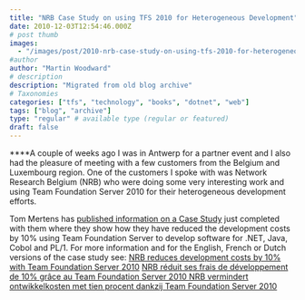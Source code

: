 ```yaml
---
title: "NRB Case Study on using TFS 2010 for Heterogeneous Development"
date: 2010-12-03T12:54:46.000Z
# post thumb
images:
  - "/images/post/2010-nrb-case-study-on-using-tfs-2010-for-heterogeneous-development.jpg"
#author
author: "Martin Woodward"
# description
description: "Migrated from old blog archive"
# Taxonomies
categories: ["tfs", "technology", "books", "dotnet", "web"]
tags: ["blog", "archive"]
type: "regular" # available type (regular or featured)
draft: false
---
```


\*\*\*\*A couple of weeks ago I was in Antwerp for a partner event and I also had the pleasure of meeting with a few customers from the Belgium and Luxembourg region. One of the customers I spoke with was Network Research Belgium (NRB) who were doing some very interesting work and using Team Foundation Server 2010 for their heterogeneous development efforts.

Tom Mertens has [published information on a Case Study](http://blogs.technet.com/b/belpta/archive/2010/12/02/nrb-reduces-development-costs-by-10-with-team-foundation-server-2010.aspx) just completed with them where they show how they have reduced the development costs by 10% using Team Foundation Server to develop software for .NET, Java, Cobol and PL/1. For more information and for the English, French or Dutch versions of the case study see: [NRB reduces development costs by 10% with Team Foundation Server 2010](http://blogs.technet.com/b/belpta/archive/2010/12/02/nrb-reduces-development-costs-by-10-with-team-foundation-server-2010.aspx) [NRB réduit ses frais de développement de 10% grâce au Team Foundation Server 2010 ](http://www.microsoft.com/belux/fr/cases/?case=nrb) [NRB vermindert ontwikkelkosten met tien procent dankzij Team Foundation Server 2010 ](http://www.microsoft.com/belux/nl/cases/?case=nrb)
